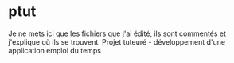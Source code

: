 ptut
====
Je ne mets ici que les fichiers que j'ai édité, ils sont commentés et j'explique où ils se trouvent.
Projet tuteuré - développement d'une application emploi du temps
